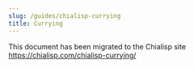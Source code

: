 ```yaml
---
slug: /guides/chialisp-currying
title: Currying
---
```


This document has been migrated to the Chialisp site https://chialisp.com/chialisp-currying/